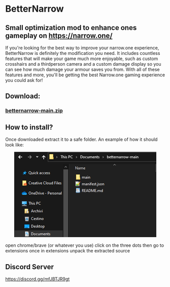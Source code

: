 # BetterNarrow

## Small optimization mod to enhance ones gameplay on https://narrow.one/

If you're looking for the best way to improve your narrow.one experience, BetterNarrow is definitely the modification you need. It includes countless features that will make your game much more enjoyable, such as custom crosshairs and a thirdperson camera and a custom damage display so you can see how much damage your armour saves you from. With all of these features and more, you'll be getting the best Narrow.one gaming experience you could ask for!

## Download:
### [betternarrow-main.zip](https://github.com/Laamy/betternarrow/archive/refs/heads/main.zip)

## How to install?
Once downloaded extract it to a safe folder.
An example of how it should look like:
<p align="center">
  <img width="448" height="268" src="https://raw.githubusercontent.com/Selkensy/betternarrowimages/master/screen001.png">
</p>
open chrome/brave (or whatever you use)
click on the three dots then go to extensions
once in extensions unpack the extracted source

## Discord Server
https://discord.gg/mfJBTJR9gt